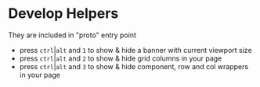 # Develop Helpers

They are included in "proto" entry point

- press `ctrl`|`alt` and `1` to show & hide a banner with current viewport size
- press `ctrl`|`alt` and `2` to show & hide grid columns in your page
- press `ctrl`|`alt` and `3` to show & hide component, row and col wrappers in your page
